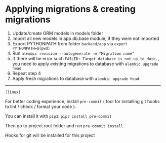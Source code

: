 # Applying migrations & creating migrations

1. Update/create ORM models in models folder
2. Import all new models in app.db.base module, if they were not imported
3. Export PYTHONPATH from folder `backend/app` via `export PYTHONPATH=$(pwd)`
4. Run  `alembic revision --autogenerate -m "Migration name"`
5. If there will be error such `FAILED: Target database is not up to date.`, you need to apply existing migrations
to database with `alembic upgrade head`
6. Repeat step 4
7. Apply fresh migrations to database with `alembic upgrade head`

---
`(linux)`

For better coding experience, install `pre-commit` ( tool for installing git hooks to lint / check / format your code ).

You can install it with `pip3`: `pip3 install pre-commit`

Then go to  project root folder and run `pre-commit install`.

Hooks for git will be installed for this project
